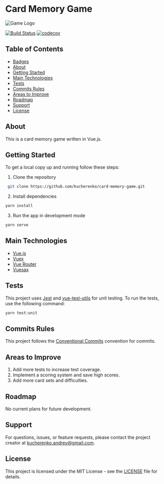 # Card Memory Game

![Game Logo](src/assets/logo.png)

[![Build Status](https://travis-ci.com/kucherenko/card-memory-game.svg?branch=master)](https://travis-ci.com/kucherenko/card-memory-game)
[![codecov](https://codecov.io/gh/kucherenko/card-memory-game/branch/master/graph/badge.svg)](https://codecov.io/gh/kucherenko/card-memory-game)

## Table of Contents

- [Badges](#badges)
- [About](#about)
- [Getting Started](#getting-started)
- [Main Technologies](#main-technologies)
- [Tests](#tests)
- [Commits Rules](#commits-rules)
- [Areas to Improve](#areas-to-improve)
- [Roadmap](#roadmap)
- [Support](#support)
- [License](#license)

## About

This is a card memory game written in Vue.js.

## Getting Started

To get a local copy up and running follow these steps:

1. Clone the repository
```sh
 git clone https://github.com/kucherenko/card-memory-game.git
```
2. Install dependencies
```sh
yarn install
```
3. Run the app in development mode
```sh
yarn serve
```

## Main Technologies

- [Vue.js](https://vuejs.org/)
- [Vuex](https://vuex.vuejs.org/)
- [Vue Router](https://router.vuejs.org/)
- [Vuesax](https://lusaxweb.github.io/vuesax/)

## Tests

This project uses [Jest](https://jestjs.io/) and [vue-test-utils](https://vue-test-utils.vuejs.org/) for unit testing. To run the tests, use the following command:

```sh
yarn test:unit
```

## Commits Rules

This project follows the [Conventional Commits](https://www.conventionalcommits.org/en/v1.0.0/) convention for commits.

## Areas to Improve

1. Add more tests to increase test coverage.
2. Implement a scoring system and save high scores.
3. Add more card sets and difficulties.

## Roadmap

No current plans for future development.

## Support

For questions, issues, or feature requests, please contact the project creator at kucherenko.andrey@gmail.com.

## License

This project is licensed under the MIT License - see the [LICENSE](LICENSE) file for details.
